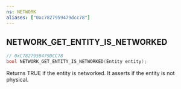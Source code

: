 ```yaml
---
ns: NETWORK
aliases: ["0xc7827959479dcc78"]
---
```

## NETWORK_GET_ENTITY_IS_NETWORKED

```c
// 0xC7827959479DCC78
bool NETWORK_GET_ENTITY_IS_NETWORKED(Entity entity);
```

Returns TRUE if the entity is networked. It asserts if the entity is not physical.

